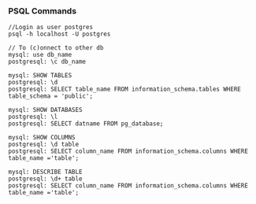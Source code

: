 ### PSQL Commands

	//Login as user postgres
	psql -h localhost -U postgres
	
	// To (c)onnect to other db
	mysql: use db_name
	postgresql: \c db_name

	mysql: SHOW TABLES
	postgresql: \d
	postgresql: SELECT table_name FROM information_schema.tables WHERE table_schema = 'public';

	mysql: SHOW DATABASES
	postgresql: \l
	postgresql: SELECT datname FROM pg_database;

	mysql: SHOW COLUMNS
	postgresql: \d table
	postgresql: SELECT column_name FROM information_schema.columns WHERE table_name ='table';

	mysql: DESCRIBE TABLE
	postgresql: \d+ table
	postgresql: SELECT column_name FROM information_schema.columns WHERE table_name ='table';

